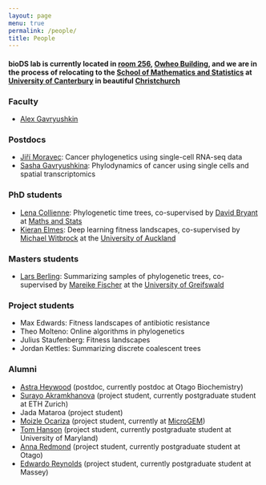 ```yaml
---
layout: page
menu: true
permalink: /people/
title: People
---
```



#### bioDS lab is currently located in [room 256](https://goo.gl/maps/5Rt1CD9KAqP2), [Owheo Building](https://goo.gl/maps/tCyUmHrfBE72), and we are in the process of relocating to the [School of Mathematics and Statistics](https://www.canterbury.ac.nz/engineering/schools/mathematics-statistics/) at [University of Canterbury](https://www.canterbury.ac.nz/) in beautiful [Christchurch](https://www.christchurchnz.com/)


### Faculty

- [Alex Gavryushkin](/alex/)


### Postdocs

- [Jiří Moravec](https://www.linkedin.com/in/ji%C5%99%C3%AD-moravec-2a104815b/): Cancer phylogenetics using single-cell RNA-seq data
- [Sasha Gavryushkina](http://alexandra.gavruskin.com/): Phylodynamics of cancer using single cells and spatial transcriptomics


### PhD students

- [Lena Collienne](https://www.lenacoll.de/): Phylogenetic time trees, co-supervised by [David Bryant](http://www.maths.otago.ac.nz/~dbryant/) at [Maths and Stats](http://www.maths.otago.ac.nz/)
- [Kieran Elmes](/kieran/): Deep learning fitness landscapes, co-supervised by [Michael Witbrock](http://www.science.auckland.ac.nz/people/profile/m-witbrock) at the [University of Auckland](https://www.auckland.ac.nz/en/science/about-the-faculty/school-of-computer-science.html)


### Masters students

- [Lars Berling](https://github.com/Lars-B): Summarizing samples of phylogenetic trees, co-supervised by [Mareike Fischer](https://math-inf.uni-greifswald.de/institut/ueber-uns/mitarbeitende/fischer/) at the [University of Greifswald](https://math-inf.uni-greifswald.de/)


### Project students

- Max Edwards: Fitness landscapes of antibiotic resistance
- Theo Molteno: Online algorithms in phylogenetics
- Julius Staufenberg: Fitness landscapes
- Jordan Kettles: Summarizing discrete coalescent trees


### Alumni

- [Astra Heywood](https://www.linkedin.com/in/astra-heywood-a43229163/) (postdoc, currently postdoc at Otago Biochemistry)
- [Surayo Akramkhanova](https://www.linkedin.com/in/surayo-akramkhanova-9a7515159/) (project student, currently postgraduate student at ETH Zurich)
- Jada Mataroa (project student)
- [Moizle Ocariza](https://www.linkedin.com/in/moizleocariza/) (project student, currently at [MicroGEM](https://www.linkedin.com/company/microgembio/))
- [Tom Hanson](https://www.linkedin.com/in/tom-hanson-16737918a/) (project student, currently postgraduate student at University of Maryland)
- [Anna Redmond](https://www.maths.otago.ac.nz/?postgraduates=anna_redmond) (project student, currently postgraduate student at Otago)
- [Edwardo Reynolds](https://nz.linkedin.com/in/edwardo-reynolds/) (project student, currently postgraduate student at Massey)

